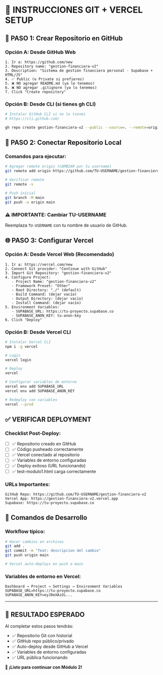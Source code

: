 # 🚀 INSTRUCCIONES GIT + VERCEL SETUP

## 📝 **PASO 1: Crear Repositorio en GitHub**

### **Opción A: Desde GitHub Web**
```
1. Ir a: https://github.com/new
2. Repository name: "gestion-financiera-v2"
3. Description: "Sistema de gestión financiera personal - Supabase + HTML/JS"
4. ✅ Public (o Private si prefieres)
5. ❌ NO agregar README.md (ya lo tenemos)
6. ❌ NO agregar .gitignore (ya lo tenemos)
7. Click "Create repository"
```

### **Opción B: Desde CLI (si tienes gh CLI)**
```bash
# Instalar GitHub CLI si no lo tienes
# https://cli.github.com/

gh repo create gestion-financiera-v2 --public --source=. --remote=origin --push
```

## 🔗 **PASO 2: Conectar Repositorio Local**

### **Comandos para ejecutar:**
```bash
# Agregar remote origin (CAMBIAR por tu username)
git remote add origin https://github.com/TU-USERNAME/gestion-financiera-v2.git

# Verificar remote
git remote -v

# Push inicial  
git branch -M main
git push -u origin main
```

### **⚠️ IMPORTANTE: Cambiar TU-USERNAME**
Reemplaza `TU-USERNAME` con tu nombre de usuario de GitHub.

## 🌐 **PASO 3: Configurar Vercel**

### **Opción A: Desde Vercel Web (Recomendado)**
```
1. Ir a: https://vercel.com/new
2. Connect Git provider: "Continue with GitHub"  
3. Import Git Repository: "gestion-financiera-v2"
4. Configure Project:
   - Project Name: "gestion-financiera-v2"
   - Framework Preset: "Other" 
   - Root Directory: "./" (default)
   - Build Command: (dejar vacío)
   - Output Directory: (dejar vacío)
   - Install Command: (dejar vacío)
5. Environment Variables:
   - SUPABASE_URL: https://tu-proyecto.supabase.co
   - SUPABASE_ANON_KEY: tu-anon-key
6. Click "Deploy"
```

### **Opción B: Desde Vercel CLI**
```bash
# Instalar Vercel CLI
npm i -g vercel

# Login
vercel login

# Deploy
vercel

# Configurar variables de entorno
vercel env add SUPABASE_URL
vercel env add SUPABASE_ANON_KEY

# Redeploy con variables
vercel --prod
```

## ✅ **VERIFICAR DEPLOYMENT**

### **Checklist Post-Deploy:**
- [ ] ✅ Repositorio creado en GitHub
- [ ] ✅ Código pusheado correctamente  
- [ ] ✅ Vercel conectado al repositorio
- [ ] ✅ Variables de entorno configuradas
- [ ] ✅ Deploy exitoso (URL funcionando)
- [ ] ✅ test-modulo1.html carga correctamente

### **URLs Importantes:**
```
GitHub Repo: https://github.com/TU-USERNAME/gestion-financiera-v2
Vercel App: https://gestion-financiera-v2.vercel.app
Supabase: https://tu-proyecto.supabase.co
```

## 🔧 **Comandos de Desarrollo**

### **Workflow típico:**
```bash
# Hacer cambios en archivos
git add .
git commit -m "feat: descripcion del cambio"
git push origin main

# Vercel auto-deploys en push a main
```

### **Variables de entorno en Vercel:**
```
Dashboard → Project → Settings → Environment Variables
SUPABASE_URL=https://tu-proyecto.supabase.co
SUPABASE_ANON_KEY=eyJ0eXAiOi...
```

---

## 🎯 **RESULTADO ESPERADO**

Al completar estos pasos tendrás:
- ✅ Repositorio Git con historial
- ✅ GitHub repo público/privado  
- ✅ Auto-deploy desde GitHub a Vercel
- ✅ Variables de entorno configuradas
- ✅ URL pública funcionando

**🚀 ¡Listo para continuar con Módulo 2!**

